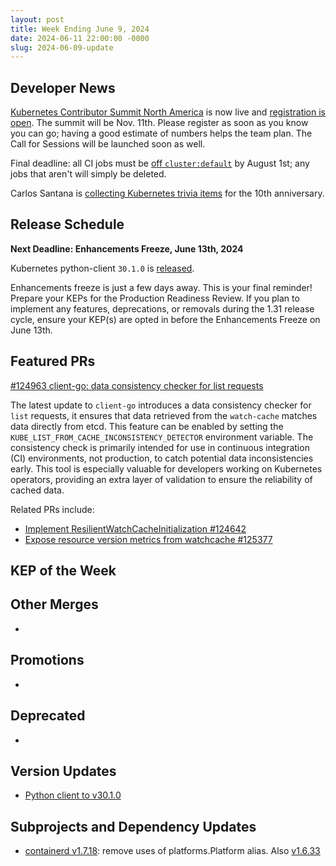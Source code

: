 ```yaml
---
layout: post
title: Week Ending June 9, 2024
date: 2024-06-11 22:00:00 -0000
slug: 2024-06-09-update
---
```


## Developer News

[Kubernetes Contributor Summit North America](https://www.kubernetes.dev/events/2024/kcsna/) is now live and [registration is open](https://www.kubernetes.dev/events/2024/kcsna/registration/).  The summit will be Nov. 11th.  Please register as soon as you know you can go; having a good estimate of numbers helps the team plan.  The Call for Sessions will be launched soon as well.

Final deadline: all CI jobs must be [off `cluster:default`](https://groups.google.com/a/kubernetes.io/g/dev/c/p6PAML90ZOU/m/C7hlRHdxAAAJ) by August 1st; any jobs that aren't will simply be deleted.

Carlos Santana is [collecting Kubernetes trivia items](https://groups.google.com/a/kubernetes.io/g/dev/c/AmAbg-V2bv4) for the 10th anniversary.

## Release Schedule

**Next Deadline: Enhancements Freeze, June 13th, 2024**

Kubernetes python-client `30.1.0` is [released](https://groups.google.com/a/kubernetes.io/g/dev/c/jnQXh4lS-J4/m/AhThVUmiAAAJ).

Enhancements freeze is just a few days away. This is your final reminder! Prepare your KEPs for the Production Readiness Review. If you plan to implement any features, deprecations, or removals during the 1.31 release cycle, ensure your KEP(s) are opted in before the Enhancements Freeze on June 13th.

## Featured PRs

[#124963 client-go: data consistency checker for list requests](https://github.com/kubernetes/kubernetes/pull/124963)

The latest update to `client-go` introduces a data consistency checker for `list` requests, it ensures that data retrieved from the `watch-cache` matches data directly from etcd. This feature can be enabled by setting the `KUBE_LIST_FROM_CACHE_INCONSISTENCY_DETECTOR` environment variable. The consistency check is primarily intended for use in continuous integration (CI) environments, not production, to catch potential data inconsistencies early. This tool is especially valuable for developers working on Kubernetes operators, providing an extra layer of validation to ensure the reliability of cached data.

Related PRs include:
- [Implement ResilientWatchCacheInitialization #124642](https://github.com/kubernetes/kubernetes/pull/124642)
- [Expose resource version metrics from watchcache #125377](https://github.com/kubernetes/kubernetes/pull/125377)

## KEP of the Week


## Other Merges

*

## Promotions

*

## Deprecated

*

## Version Updates

* [Python client to v30.1.0](https://github.com/kubernetes-client/python/releases/tag/v30.1.0)

## Subprojects and Dependency Updates

* [containerd v1.7.18](https://github.com/containerd/containerd/releases/tag/v1.7.18): remove uses of platforms.Platform alias. Also [v1.6.33](https://github.com/containerd/containerd/releases/tag/v1.6.33)
